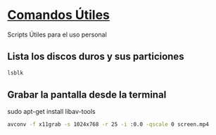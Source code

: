 # [Comandos Útiles](http://www.mortasoft.com)

Scripts Útiles para el uso personal 

## Lista los discos duros y sus particiones

```sh
lsblk
```

## Grabar la pantalla desde la terminal
sudo apt-get install libav-tools
```sh
avconv -f x11grab -s 1024x768 -r 25 -i :0.0 -qscale 0 screen.mp4
```
